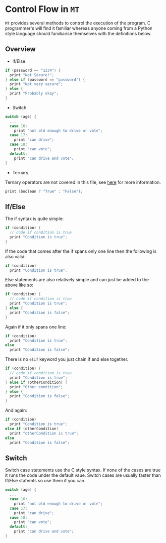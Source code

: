 Control Flow in `MT`
==================

`MT` provides several methods to control the execution of the program. C programmer's will find it familiar whereas anyone coming from a Python style language should familiarise themselves with the definitions below.


Overview
------

* If/Else

```c
if (password == "1234") {
  print "Not Secure!";
} else if (password == "password") {
  print "Not very secure";
} else {
  print "Probably okay";
}
```

* Switch

```c
switch (age) {
  ...
  case 16:
    print "not old enough to drive or vote";
  case 17:
    print "can drive";
  case 18:
    print "can vote";
  default:
    print "can drive and vote";
}
```


* Ternary

Ternary operators are not covered in this file, see [here](./ternary.md) for more information.

```c
print (boolean ? "True" : "False");
```

If/Else
-------

The if syntax is quite simple:

```c
if (condition) {
  // code if condition is true
  print "Condition is true";
} 
```


If the code that comes after the if spans only one line then the following is also valid:


```c
if (condition)
  print "Condition is true";
```

Else statements are also relatively simple and can just be added to the above like so:


```c
if (condition) {
  // code if condition is true
  print "Condition is true";
} else {
  print "Condition is false";
}
```

Again if it only spans one line:


```c
if (condition)
  print "Condition is true";
else
  print "Condition is false";
```

There is no `elif` keyword you just chain if and else together.

```c
if (condition) {
  // code if condition is true
  print "Condition is true";
} else if (otherCondition) {
  print "Other condition";
} else {
  print "Condition is false";
}
```

And again:


```c
if (condition)
  print "Condition is true";
else if (otherCondition)
  print "otherCondition is true";
else
  print "Condition is false";
```

Switch
------

Switch case statements use the C style syntax. If none of the cases are true it runs the code under the default vaue. Switch cases are usually faster than If/Else statemts so use them if you can.
```c
switch (age) {
  ...
  case 16:
    print "not old enough to drive or vote";
  case 17:
    print "can drive";
  case 18:
    print "can vote";
  default:
    print "can drive and vote";
}
```
